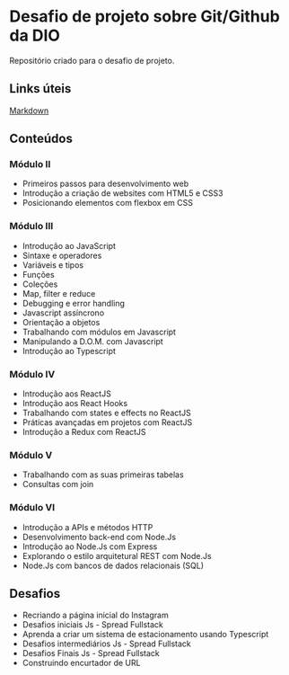 # Desafio de projeto sobre Git/Github da DIO
Repositório criado para o desafio de projeto.

## Links úteis
[Markdown](https://www.markdownguide.org/)

## Conteúdos
### Módulo II

- Primeiros passos para desenvolvimento web
- Introdução a criação de websites com HTML5 e CSS3
- Posicionando elementos com flexbox em CSS

### Módulo III

- Introdução ao JavaScript
- Sintaxe e operadores
- Variáveis e tipos
- Funções
- Coleções
- Map, filter e reduce
- Debugging e error handling
- Javascript assíncrono
- Orientação a objetos
- Trabalhando com módulos em Javascript
- Manipulando a D.O.M. com Javascript
- Introdução ao Typescript

### Módulo IV

- Introdução aos ReactJS
- Introdução aos React Hooks
- Trabalhando com states e effects no ReactJS
- Práticas avançadas em projetos com ReactJS
- Introdução a Redux com ReactJS

### Módulo V

- Trabalhando com as suas primeiras tabelas
- Consultas com join

### Módulo VI

- Introdução a APIs e métodos HTTP
- Desenvolvimento back-end com Node.Js
- Introdução ao Node.Js com Express
- Explorando o estilo arquitetural REST com Node.Js
- Node.Js com bancos de dados relacionais (SQL)

## Desafios
- Recriando a página inicial do Instagram
- Desafios iniciais Js - Spread Fullstack
- Aprenda a criar um sistema de estacionamento usando Typescript
- Desafios intermediários Js - Spread Fullstack
- Desafios Finais Js - Spread Fullstack
- Construindo encurtador de URL
